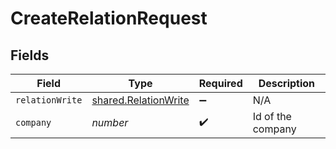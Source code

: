 # CreateRelationRequest


## Fields

| Field                                                        | Type                                                         | Required                                                     | Description                                                  |
| ------------------------------------------------------------ | ------------------------------------------------------------ | ------------------------------------------------------------ | ------------------------------------------------------------ |
| `relationWrite`                                              | [shared.RelationWrite](../../models/shared/relationwrite.md) | :heavy_minus_sign:                                           | N/A                                                          |
| `company`                                                    | *number*                                                     | :heavy_check_mark:                                           | Id of the company                                            |
